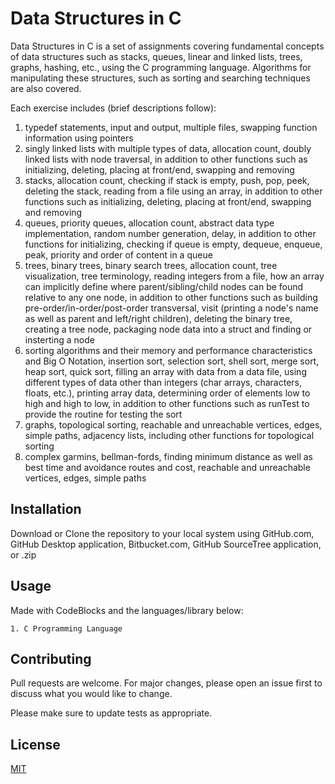 # Data Structures in C

Data Structures in C is a set of assignments covering fundamental concepts of data structures such as stacks, queues, linear and linked lists, trees, graphs, hashing, etc., using the C programming language. Algorithms for manipulating these structures, such as sorting and searching techniques are also covered.

Each exercise includes (brief descriptions follow):

1. typedef statements, input and output, multiple files, swapping function information using pointers
2. singly linked lists with multiple types of data, allocation count, doubly linked lists with node traversal, in addition to other functions such as initializing, deleting, placing at front/end, swapping and removing
3. stacks, allocation count, checking if stack is empty, push, pop, peek, deleting the stack, reading from a file using an array, in addition to other functions such as initializing, deleting, placing at front/end, swapping and removing
4. queues, priority queues, allocation count, abstract data type implementation, random number generation, delay, in addition to other functions for initializing, checking if queue is empty, dequeue, enqueue, peak, priority and order of content in a queue
5. trees, binary trees, binary search trees, allocation count, tree visualization, tree terminology, reading integers from a file, how an array can implicitly define where parent/sibling/child nodes can be found relative to any one node, in addition to other functions such as building pre-order/in-order/post-order transversal, visit (printing a node's name as well as parent and left/right children), deleting the binary tree, creating a tree node, packaging node data into a struct and finding or insterting a node
6. sorting algorithms and their memory and performance characteristics and Big O Notation, insertion sort, selection sort, shell sort, merge sort, heap sort, quick sort, filling an array with data from a data file, using different types of data other than integers (char arrays, characters, floats, etc.), printing array data, determining order of elements low to high and high to low, in addition to other functions such as runTest to provide the routine for testing the sort
7. graphs, topological sorting, reachable and unreachable vertices, edges, simple paths, adjacency lists, including other functions for topological sorting
8. complex garmins, bellman-fords, finding minimum distance as well as best time and avoidance routes and cost, reachable and unreachable vertices, edges, simple paths


## Installation

Download or Clone the repository to your local system using GitHub.com, GitHub Desktop application, Bitbucket.com, GitHub SourceTree application, or .zip

## Usage

Made with CodeBlocks and the languages/library below:
```
1. C Programming Language
```

## Contributing
Pull requests are welcome. For major changes, please open an issue first to discuss what you would like to change.

Please make sure to update tests as appropriate.

## License
[MIT](https://choosealicense.com/licenses/mit/)

